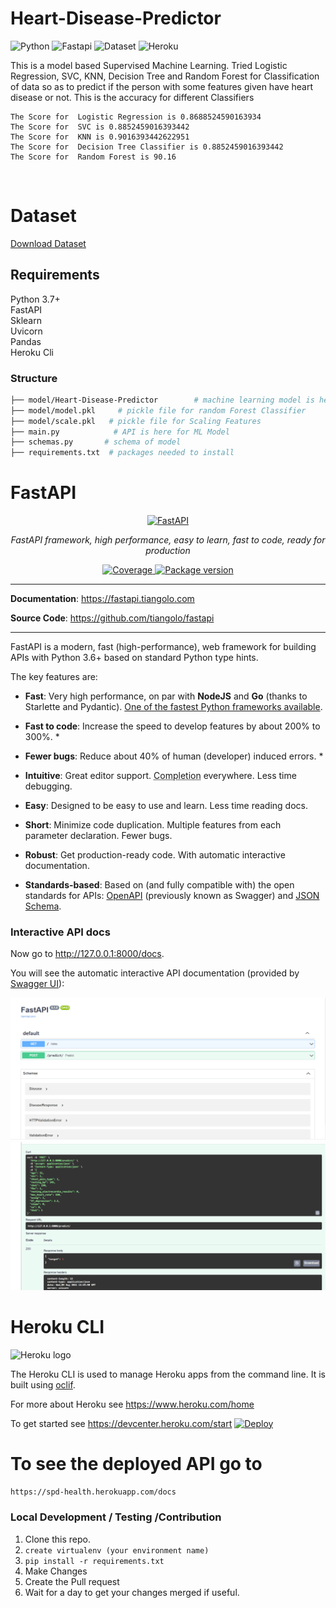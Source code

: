 # Heart-Disease-Predictor
![Python](https://img.shields.io/badge/Python-3.8-green.svg)
![Fastapi](https://img.shields.io/badge/FastAPI-0.1.0-orange.svg)
![Dataset](https://img.shields.io/badge/Dataset-Kaggle-blue.svg)
![Heroku](https://img.shields.io/badge/Heroku-purple.svg)

This is a model based Supervised Machine Learning. Tried Logistic Regression, SVC, KNN, 
Decision Tree and Random Forest for Classification of data so as to predict if the person 
with some features given have heart disease or not.
This is the accuracy for different Classifiers
```
The Score for  Logistic Regression is 0.8688524590163934
The Score for  SVC is 0.8852459016393442
The Score for  KNN is 0.9016393442622951
The Score for  Decision Tree Classifier is 0.8852459016393442
The Score for  Random Forest is 90.16
```
<br>


# Dataset 
[Download Dataset](https://www.kaggle.com/ronitf/heart-disease-uci)


## Requirements

Python 3.7+<br>
FastAPI<br>
Sklearn<br>
Uvicorn<br>
Pandas<br>
Heroku Cli

### Structure

```sh
├── model/Heart-Disease-Predictor        # machine learning model is here
├── model/model.pkl     # pickle file for random Forest Classifier
├── model/scale.pkl   # pickle file for Scaling Features
├── main.py            # API is here for ML Model
├── schemas.py       # schema of model
├── requirements.txt  # packages needed to install
```
# FastAPI

<p align="center">
  <a href="https://fastapi.tiangolo.com"><img src="https://fastapi.tiangolo.com/img/logo-margin/logo-teal.png" alt="FastAPI"></a>
</p>
<p align="center">
    <em>FastAPI framework, high performance, easy to learn, fast to code, ready for production</em>
</p>
<p align="center">
<a href="https://github.com/tiangolo/fastapi/actions?query=workflow%3ATest" target="_blank">

</a>
<a href="https://codecov.io/gh/tiangolo/fastapi" target="_blank">
    <img src="https://img.shields.io/codecov/c/github/tiangolo/fastapi?color=%2334D058" alt="Coverage">
</a>
<a href="https://pypi.org/project/fastapi" target="_blank">
    <img src="https://img.shields.io/pypi/v/fastapi?color=%2334D058&label=pypi%20package" alt="Package version">
</a>
</p>

---

**Documentation**: <a href="https://fastapi.tiangolo.com" target="_blank">https://fastapi.tiangolo.com</a>

**Source Code**: <a href="https://github.com/tiangolo/fastapi" target="_blank">https://github.com/tiangolo/fastapi</a>

---

FastAPI is a modern, fast (high-performance), web framework for building APIs with Python 3.6+ based on standard Python type hints.

The key features are:

* **Fast**: Very high performance, on par with **NodeJS** and **Go** (thanks to Starlette and Pydantic). [One of the fastest Python frameworks available](#performance).

* **Fast to code**: Increase the speed to develop features by about 200% to 300%. *
* **Fewer bugs**: Reduce about 40% of human (developer) induced errors. *
* **Intuitive**: Great editor support. <abbr title="also known as auto-complete, autocompletion, IntelliSense">Completion</abbr> everywhere. Less time debugging.
* **Easy**: Designed to be easy to use and learn. Less time reading docs.
* **Short**: Minimize code duplication. Multiple features from each parameter declaration. Fewer bugs.
* **Robust**: Get production-ready code. With automatic interactive documentation.
* **Standards-based**: Based on (and fully compatible with) the open standards for APIs: <a href="https://github.com/OAI/OpenAPI-Specification" class="external-link" target="_blank">OpenAPI</a> (previously known as Swagger) and <a href="https://json-schema.org/" class="external-link" target="_blank">JSON Schema</a>.

### Interactive API docs

Now go to <a href="http://127.0.0.1:8000/docs" class="external-link" target="_blank">http://127.0.0.1:8000/docs</a>.

You will see the automatic interactive API documentation (provided by <a href="https://github.com/swagger-api/swagger-ui" class="external-link" target="_blank">Swagger UI</a>):

![Swagger UI](images/API.png)
![Swagger UI](images/ex.png)


Heroku CLI
==========

![Heroku logo](https://d4yt8xl9b7in.cloudfront.net/assets/home/logotype-heroku.png)

The Heroku CLI is used to manage Heroku apps from the command line. It is built using [oclif](https://oclif.io).

For more about Heroku see <https://www.heroku.com/home>

To get started see <https://devcenter.heroku.com/start>
[![Deploy](https://www.herokucdn.com/deploy/button.svg)](https://heroku.com/deploy)

# To see the deployed API go to 
```https://spd-health.herokuapp.com/docs```

### Local Development / Testing /Contribution

1. Clone this repo.
2. `create virtualenv (your environment name)`
3. `pip install -r requirements.txt`
4. Make Changes
5. Create the Pull request
6. Wait for a day to get your changes merged if useful.
